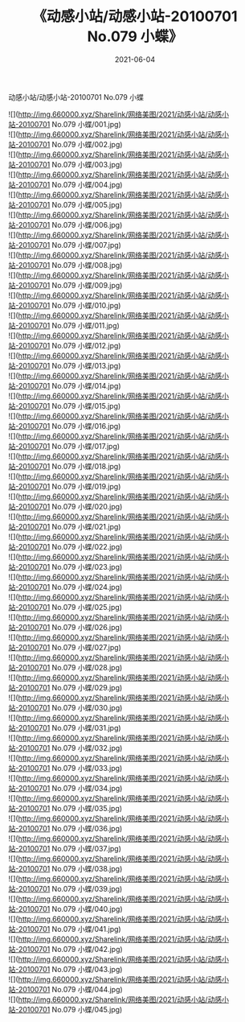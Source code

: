 ﻿---
layout: post
title:  《动感小站/动感小站-20100701 No.079 小蝶》
date:   2021-06-04
img: http://img.660000.xyz/Sharelink/网络美图/2021/动感小站/动感小站-20100701 No.079 小蝶/000.jpg
categories: [美女, 清纯, 唯美]
---

动感小站/动感小站-20100701 No.079 小蝶

 ![](http://img.660000.xyz/Sharelink/网络美图/2021/动感小站/动感小站-20100701 No.079 小蝶/001.jpg) <br>![](http://img.660000.xyz/Sharelink/网络美图/2021/动感小站/动感小站-20100701 No.079 小蝶/002.jpg) <br>![](http://img.660000.xyz/Sharelink/网络美图/2021/动感小站/动感小站-20100701 No.079 小蝶/003.jpg) <br>![](http://img.660000.xyz/Sharelink/网络美图/2021/动感小站/动感小站-20100701 No.079 小蝶/004.jpg) <br>![](http://img.660000.xyz/Sharelink/网络美图/2021/动感小站/动感小站-20100701 No.079 小蝶/005.jpg) <br>![](http://img.660000.xyz/Sharelink/网络美图/2021/动感小站/动感小站-20100701 No.079 小蝶/006.jpg) <br>![](http://img.660000.xyz/Sharelink/网络美图/2021/动感小站/动感小站-20100701 No.079 小蝶/007.jpg) <br>![](http://img.660000.xyz/Sharelink/网络美图/2021/动感小站/动感小站-20100701 No.079 小蝶/008.jpg) <br>![](http://img.660000.xyz/Sharelink/网络美图/2021/动感小站/动感小站-20100701 No.079 小蝶/009.jpg) <br>![](http://img.660000.xyz/Sharelink/网络美图/2021/动感小站/动感小站-20100701 No.079 小蝶/010.jpg) <br>![](http://img.660000.xyz/Sharelink/网络美图/2021/动感小站/动感小站-20100701 No.079 小蝶/011.jpg) <br>![](http://img.660000.xyz/Sharelink/网络美图/2021/动感小站/动感小站-20100701 No.079 小蝶/012.jpg) <br>![](http://img.660000.xyz/Sharelink/网络美图/2021/动感小站/动感小站-20100701 No.079 小蝶/013.jpg) <br>![](http://img.660000.xyz/Sharelink/网络美图/2021/动感小站/动感小站-20100701 No.079 小蝶/014.jpg) <br>![](http://img.660000.xyz/Sharelink/网络美图/2021/动感小站/动感小站-20100701 No.079 小蝶/015.jpg) <br>![](http://img.660000.xyz/Sharelink/网络美图/2021/动感小站/动感小站-20100701 No.079 小蝶/016.jpg) <br>![](http://img.660000.xyz/Sharelink/网络美图/2021/动感小站/动感小站-20100701 No.079 小蝶/017.jpg) <br>![](http://img.660000.xyz/Sharelink/网络美图/2021/动感小站/动感小站-20100701 No.079 小蝶/018.jpg) <br>![](http://img.660000.xyz/Sharelink/网络美图/2021/动感小站/动感小站-20100701 No.079 小蝶/019.jpg) <br>![](http://img.660000.xyz/Sharelink/网络美图/2021/动感小站/动感小站-20100701 No.079 小蝶/020.jpg) <br>![](http://img.660000.xyz/Sharelink/网络美图/2021/动感小站/动感小站-20100701 No.079 小蝶/021.jpg) <br>![](http://img.660000.xyz/Sharelink/网络美图/2021/动感小站/动感小站-20100701 No.079 小蝶/022.jpg) <br>![](http://img.660000.xyz/Sharelink/网络美图/2021/动感小站/动感小站-20100701 No.079 小蝶/023.jpg) <br>![](http://img.660000.xyz/Sharelink/网络美图/2021/动感小站/动感小站-20100701 No.079 小蝶/024.jpg) <br>![](http://img.660000.xyz/Sharelink/网络美图/2021/动感小站/动感小站-20100701 No.079 小蝶/025.jpg) <br>![](http://img.660000.xyz/Sharelink/网络美图/2021/动感小站/动感小站-20100701 No.079 小蝶/026.jpg) <br>![](http://img.660000.xyz/Sharelink/网络美图/2021/动感小站/动感小站-20100701 No.079 小蝶/027.jpg) <br>![](http://img.660000.xyz/Sharelink/网络美图/2021/动感小站/动感小站-20100701 No.079 小蝶/028.jpg) <br>![](http://img.660000.xyz/Sharelink/网络美图/2021/动感小站/动感小站-20100701 No.079 小蝶/029.jpg) <br>![](http://img.660000.xyz/Sharelink/网络美图/2021/动感小站/动感小站-20100701 No.079 小蝶/030.jpg) <br>![](http://img.660000.xyz/Sharelink/网络美图/2021/动感小站/动感小站-20100701 No.079 小蝶/031.jpg) <br>![](http://img.660000.xyz/Sharelink/网络美图/2021/动感小站/动感小站-20100701 No.079 小蝶/032.jpg) <br>![](http://img.660000.xyz/Sharelink/网络美图/2021/动感小站/动感小站-20100701 No.079 小蝶/033.jpg) <br>![](http://img.660000.xyz/Sharelink/网络美图/2021/动感小站/动感小站-20100701 No.079 小蝶/034.jpg) <br>![](http://img.660000.xyz/Sharelink/网络美图/2021/动感小站/动感小站-20100701 No.079 小蝶/035.jpg) <br>![](http://img.660000.xyz/Sharelink/网络美图/2021/动感小站/动感小站-20100701 No.079 小蝶/036.jpg) <br>![](http://img.660000.xyz/Sharelink/网络美图/2021/动感小站/动感小站-20100701 No.079 小蝶/037.jpg) <br>![](http://img.660000.xyz/Sharelink/网络美图/2021/动感小站/动感小站-20100701 No.079 小蝶/038.jpg) <br>![](http://img.660000.xyz/Sharelink/网络美图/2021/动感小站/动感小站-20100701 No.079 小蝶/039.jpg) <br>![](http://img.660000.xyz/Sharelink/网络美图/2021/动感小站/动感小站-20100701 No.079 小蝶/040.jpg) <br>![](http://img.660000.xyz/Sharelink/网络美图/2021/动感小站/动感小站-20100701 No.079 小蝶/041.jpg) <br>![](http://img.660000.xyz/Sharelink/网络美图/2021/动感小站/动感小站-20100701 No.079 小蝶/042.jpg) <br>![](http://img.660000.xyz/Sharelink/网络美图/2021/动感小站/动感小站-20100701 No.079 小蝶/043.jpg) <br>![](http://img.660000.xyz/Sharelink/网络美图/2021/动感小站/动感小站-20100701 No.079 小蝶/044.jpg) <br>![](http://img.660000.xyz/Sharelink/网络美图/2021/动感小站/动感小站-20100701 No.079 小蝶/045.jpg) <br>